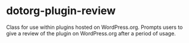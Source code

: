 # dotorg-plugin-review
Class for use within plugins hosted on WordPress.org. Prompts users to give a review of the plugin on WordPress.org after a period of usage.
